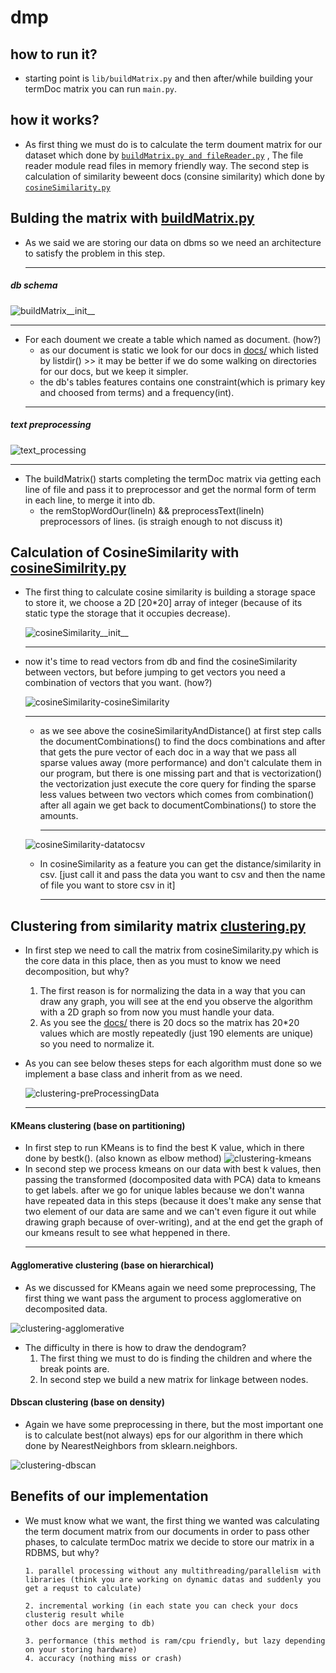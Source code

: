 # dmp
## how to run it?
* starting point is `lib/buildMatrix.py` and then after/while building your termDoc matrix you can run `main.py`.

##  how it works?
* As first thing we must do is to calculate the term doument matrix for our  dataset which done by [`buildMatrix.py and fileReader.py`](lib/) , The file reader module read files in memory friendly way. The second step is calculation of similarity beweent docs (consine similarity) which done by [`cosineSimilarity.py`](src/cosineSimilarity)

## Bulding the matrix with [buildMatrix.py](lib/buildMatrix.py)
* As we said we are storing our data on dbms so we need an architecture to satisfy the problem in this step. <hr>
##### db schema
![buildMatrix__init__](img/buildMatrix-init.png) <hr>

* For each doument we create a table which named as document. (how?)
    * as our document is static we look for our docs in [docs/](docs/) which listed by listdir() >> it may be better if we do some walking on directories for our docs, but we keep it simpler.
    * the db's tables features contains one constraint(which is primary key and choosed from terms) and a frequency(int).
    <hr>
##### text preprocessing
![text_processing](img/buildMatrix-textprocessing.png) <hr>
* The buildMatrix() starts completing the termDoc matrix via getting each line of file and pass it to preprocessor and get the normal form of term in each line, to merge it into db.
    * the remStopWordOur(lineIn) && preprocessText(lineIn) preprocessors of lines. (is straigh enough to not discuss it)

## Calculation of CosineSimilarity with [cosineSimilrity.py](src/cosineSimilarity.py)
* The first thing to calculate cosine similarity is building a storage space to store it, we choose a 2D [20*20] array of integer (because of its static type the storage that it occupies decrease).

    ![cosineSimilarity__init__](img/cosineSimilarity-init.png) <hr>

* now it's time to read vectors from db and find the cosineSimilarity between vectors, but before jumping to get vectors you need a combination of vectors that you want. (how?)
    
    ![cosineSimilarity-cosineSimilarity](img/cosineSimilarity-cosineSimilarity.png) <hr>

    * as we see above the cosineSimilarityAndDistance() at first step calls the documentCombinations() to find the docs combinations and after that gets the pure vector of each doc in a way that we pass all sparse values away (more performance) and don't calculate them in our program, but there is one missing part and that is vectorization() the vectorization just execute the core query for finding the sparse less values between two vectors which comes from combination() after all again we get back to documentCombinations() to store the amounts. <hr>

    ![cosineSimilarity-datatocsv](img/cosineSimimilarity-datatocsv.png)

    * In cosineSimilarity as a feature you can get the distance/similarity in csv. [just call it and pass the data you want to csv and then the name of file you want to store csv in it] <hr>

## Clustering from similarity matrix [clustering.py](src/clustering.py)
* In first step we need to call the matrix from cosineSimilarity.py which is the core data in this place, then as you must to know we need decomposition, but why?
    1. The first reason is for normalizing the data in a way that you can draw any graph, you will see at the end you observe the algorithm with a 2D graph so from now you must handle your data.
    2. As you see the [docs/](docs/) there is 20 docs so the matrix has 20*20 values which are mostly repeatedly (just 190 elements are unique) so you need to normalize it.
* As you can see below theses steps for each algorithm must done so we implement a base class and inherit from as we need.

    ![clustering-preProcessingData](img/clustering-preProcessingData.png) <hr>

#### KMeans clustering (base on partitioning)
* In first step to run KMeans is to find the best K value, which in there done by bestk(). (also known as elbow method)
    ![clustering-kmeans](img/clustering-kmeans.png)
* In second step we process kmeans on our data with best k values, then passing the transformed (docomposited data with PCA) data to kmeans to get labels. after we go for unique lables because we don't wanna have repeated data in this steps (because it does't make any sense that two element of our data are same and we can't even figure it out while drawing graph because of over-writing), and at the end get the graph of our kmeans result to see what heppened in there. <hr>

#### Agglomerative clustering (base on hierarchical)
* As we discussed for KMeans again we need some preprocessing, The first thing we want pass the argument to process agglomerative on decomposited data.

![clustering-agglomerative](img/clustering-agglomerative.png)

* The difficulty in there is how to draw the dendogram?
    1. The first thing we must to do is finding the children and where the break points are.
    2. In second step we build a new matrix for linkage between nodes.

#### Dbscan clustering (base on density)
* Again we have some preprocessing in there, but the most important one is to calculate best(not always) eps for our algorithm in there which done by NearestNeighbors from sklearn.neighbors.

![clustering-dbscan](img/clustering-dbscan.png)

## Benefits of our implementation
* We must know what we want, the first thing we wanted was calculating the term document matrix from our documents in order to pass other phases, to calculate termDoc matrix we decide to store our matrix in a RDBMS, but why?
 
    ```
    1. parallel processing without any multithreading/parallelism with libraries (think you are working on dynamic datas and suddenly you get a requst to calculate)
    
    2. incremental working (in each state you can check your docs clusterig result while 
    other docs are merging to db)
    
    3. performance (this method is ram/cpu friendly, but lazy depending on your storing hardware)
    4. accuracy (nothing miss or crash)
    ```